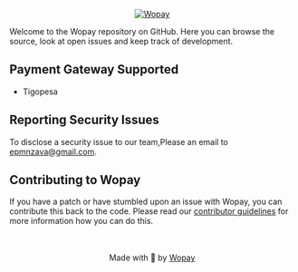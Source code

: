 

<p align="center"><a href="https://github.com/dbrax/wopay"><img src="https://github.com/dbrax/wopay/blob/main/assets/wopay.png" alt="Wopay"></a></p>



Welcome to the Wopay repository on GitHub. Here you can browse the source, look at open issues and keep track of development. 


## Payment Gateway Supported
- Tigopesa 

## Reporting Security Issues
To disclose a security issue to our team,Please an email to epmnzava@gmail.com.



## Contributing to Wopay
If you have a patch or have stumbled upon an issue with Wopay, you can contribute this back to the code. Please read our [contributor guidelines](https://github.com/wopay/woocommerce/blob/trunk/.github/CONTRIBUTING.md) for more information how you can do this.

<p align="center">
    <br/><br/>
    Made with 💜 by <a href="https://github.com/dbrax/wopay">Wopay</a>
</p>


